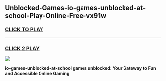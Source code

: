
## Unblocked-Games-io-games-unblocked-at-school-Play-Online-Free-vx91w
<h3>
<a href="https://premium76.site?title=io-games-unblocked-at-school&ref=26A">CLICK TO PLAY</a></h3>
<hr>

<h3>
<a href="https://premium76.site?title=io-games-unblocked-at-school&ref=26A">CLICK 2 PLAY</a>
  
</h3>

<a href="https://premium76.site?title=io-games-unblocked-at-school&ref=26A"><img src="https://clearcache.store/games.png"></a>


**io-games-unblocked-at-school games unblocked: Your Gateway to Fun and Accessible Online Gaming**
